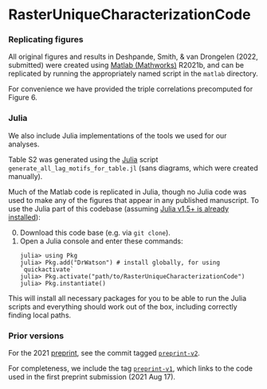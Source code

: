 # RasterUniqueCharacterizationCode

### Replicating figures

All original figures and results in Deshpande, Smith, & van Drongelen (2022, submitted) were created using [Matlab (Mathworks)](https://www.mathworks.com/products/matlab.html) R2021b, and can be replicated by running the appropriately named script in the `matlab` directory.

For convenience we have provided the triple correlations precomputed for Figure 6.

### Julia

We also include Julia implementations of the tools we used for our analyses.

Table S2 was generated using the [Julia](https://julialang.org/) script `generate_all_lag_motifs_for_table.jl` (sans diagrams, which were created manually). 

Much of the Matlab code is replicated in Julia, though no Julia code was used to make any of the figures that appear in any published manuscript. To use the Julia part of this codebase (assuming [Julia v1.5+ is already installed](https://julialang.org/downloads/)):

0. Download this code base (e.g. via `git clone`).
1. Open a Julia console and enter these commands:
   ```
   julia> using Pkg
   julia> Pkg.add("DrWatson") # install globally, for using `quickactivate`
   julia> Pkg.activate("path/to/RasterUniqueCharacterizationCode")
   julia> Pkg.instantiate()
   ```

This will install all necessary packages for you to be able to run the Julia scripts and
everything should work out of the box, including correctly finding local paths.

### Prior versions

For the 2021 [preprint](https://www.biorxiv.org/content/10.1101/2021.08.16.456546v1), see the commit tagged [`preprint-v2`](https://github.com/grahamas/RasterUniqueCharacterizationCode/tree/preprint-v2). 

For completeness, we include the tag [`preprint-v1`](https://github.com/grahamas/RasterUniqueCharacterizationCode/tree/preprint-v1), which links to the code used in the first preprint submission (2021 Aug 17).
